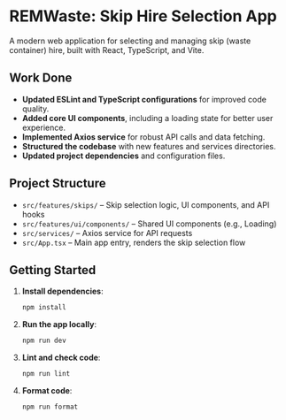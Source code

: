# REMWaste: Skip Hire Selection App

A modern web application for selecting and managing skip (waste container) hire, built with React, TypeScript, and Vite.

## Work Done

- **Updated ESLint and TypeScript configurations** for improved code quality.
- **Added core UI components**, including a loading state for better user experience.
- **Implemented Axios service** for robust API calls and data fetching.
- **Structured the codebase** with new features and services directories.
- **Updated project dependencies** and configuration files.

## Project Structure

- `src/features/skips/` – Skip selection logic, UI components, and API hooks
- `src/features/ui/components/` – Shared UI components (e.g., Loading)
- `src/services/` – Axios service for API requests
- `src/App.tsx` – Main app entry, renders the skip selection flow

## Getting Started

1. **Install dependencies**:
   ```bash
   npm install
   ```
2. **Run the app locally**:
   ```bash
   npm run dev
   ```
3. **Lint and check code**:
   ```bash
   npm run lint
   ```
4. **Format code**:
   ```bash
   npm run format
   ```

